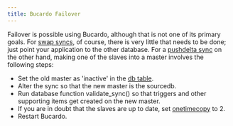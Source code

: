 ```yaml
---
title: Bucardo Failover
---
```


Failover is possible using Bucardo, although that is not one of its primary goals.
For [swap syncs](/Bucardo/object_types/swap), of course, there is very little
that needs to be done; just point your application to the other database.
For a [pushdelta sync](/Bucardo/object_types/pushdelta) on the other hand,
making one of the slaves into a master involves the following steps:

-   Set the old master as 'inactive' in the [db table](/Bucardo/schema/db).
-   Alter the sync so that the new master is the sourcedb.
-   Run database function validate_sync() so that triggers and other supporting items get created on the new master.
-   If you are in doubt that the slaves are up to date, set [onetimecopy](/Bucardo/operations/onetimecopy) to 2.
-   Restart Bucardo.
